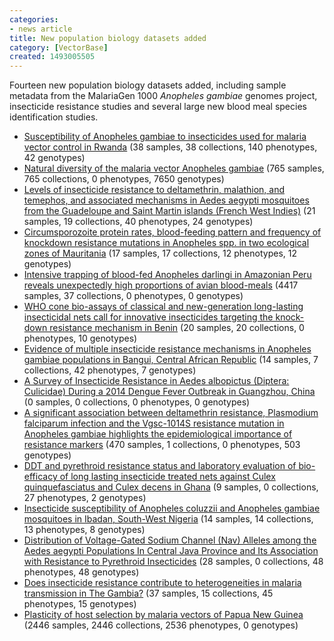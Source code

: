 ```yaml
---
categories:
- news article
title: New population biology datasets added
category: [VectorBase]
created: 1493005505
---
```

Fourteen new population biology datasets added, including sample metadata from the MalariaGen 1000 <i>Anopheles gambiae</i> genomes project, insecticide resistance studies and several large new blood meal species identification studies.

<ul>
<li><a href="/popbio/project?id=VBP0000152">Susceptibility of Anopheles gambiae to insecticides used for malaria vector control in Rwanda</a> (38 samples, 38 collections, 140 phenotypes, 42 genotypes)</li>
<li><a href="/popbio/project?id=VBP0000163">Natural diversity of the malaria vector Anopheles gambiae</a> (765 samples, 765 collections, 0 phenotypes, 7650 genotypes)</li>
<li><a href="/popbio/project?id=VBP0000164">Levels of insecticide resistance to deltamethrin, malathion, and temephos, and associated mechanisms in Aedes aegypti mosquitoes from the Guadeloupe and Saint Martin islands (French West Indies)</a> (21 samples, 19 collections, 40 phenotypes, 24 genotypes)</li>
<li><a href="/popbio/project?id=VBP0000165">Circumsporozoite protein rates, blood-feeding pattern and frequency of knockdown resistance mutations in Anopheles spp. in two ecological zones of Mauritania</a> (17 samples, 17 collections, 12 phenotypes, 12 genotypes)</li>
<li><a href="/popbio/project?id=VBP0000166">Intensive trapping of blood-fed Anopheles darlingi in Amazonian Peru reveals unexpectedly high proportions of avian blood-meals</a> (4417 samples, 37 collections, 0 phenotypes, 0 genotypes)</li>
<li><a href="/popbio/project?id=VBP0000167">WHO cone bio-assays of classical and new-generation long-lasting insecticidal nets call for innovative insecticides targeting the knock-down resistance mechanism in Benin</a> (20 samples, 20 collections, 0 phenotypes, 10 genotypes)</li>
<li><a href="/popbio/project?id=VBP0000168">Evidence of multiple insecticide resistance mechanisms in Anopheles gambiae populations in Bangui, Central African Republic</a> (14 samples, 7 collections, 42 phenotypes, 7 genotypes)</li>
<li><a href="/popbio/project?id=VBP0000169">A Survey of Insecticide Resistance in Aedes albopictus (Diptera: Culicidae) During a 2014 Dengue Fever Outbreak in Guangzhou, China</a> (0 samples, 0 collections, 0 phenotypes, 0 genotypes)</li>
<li><a href="/popbio/project?id=VBP0000170">A significant association between deltamethrin resistance, Plasmodium falciparum infection and the Vgsc-1014S resistance mutation in Anopheles gambiae highlights the epidemiological importance of resistance markers</a> (470 samples, 1 collections, 0 phenotypes, 503 genotypes)</li>
<li><a href="/popbio/project?id=VBP0000171">DDT and pyrethroid resistance status and laboratory evaluation of bio-efficacy of long lasting insecticide treated nets against Culex quinquefasciatus and Culex decens in Ghana</a> (9 samples, 0 collections, 27 phenotypes, 2 genotypes)</li>
<li><a href="/popbio/project?id=VBP0000172">Insecticide susceptibility of Anopheles coluzzii and Anopheles gambiae mosquitoes in Ibadan, South-West Nigeria</a> (14 samples, 14 collections, 13 phenotypes, 8 genotypes)</li>
<li><a href="/popbio/project?id=VBP0000173">Distribution of Voltage-Gated Sodium Channel (Nav) Alleles among the Aedes aegypti Populations In Central Java Province and Its Association with Resistance to Pyrethroid Insecticides</a> (28 samples, 0 collections, 48 phenotypes, 48 genotypes)</li>
<li><a href="/popbio/project?id=VBP0000174">Does insecticide resistance contribute to heterogeneities in malaria transmission in The Gambia?</a> (37 samples, 15 collections, 45 phenotypes, 15 genotypes)</li>
<li><a href="/popbio/project?id=VBP0000175">Plasticity of host selection by malaria vectors of Papua New Guinea</a> (2446 samples, 2446 collections, 2536 phenotypes, 0 genotypes)</li>
</ul>
